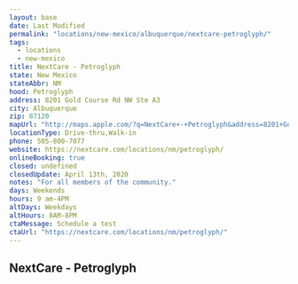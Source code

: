 ```yaml
---
layout: base
date: Last Modified
permalink: "locations/new-mexico/albuquerque/nextcare-petroglyph/"
tags:
  - locations
  - new-mexico
title: NextCare - Petroglyph
state: New Mexico
stateAbbr: NM
hood: Petroglyph
address: 8201 Gold Course Rd NW Ste A3
city: Albuquerque
zip: 87120
mapUrl: "http://maps.apple.com/?q=NextCare+-+Petroglyph&address=8201+Gold+Course+Rd+NW+Ste+A3,Albuquerque,New+Mexico,87120"
locationType: Drive-thru,Walk-in
phone: 505-800-7077
website: https://nextcare.com/locations/nm/petroglyph/
onlineBooking: true
closed: undefined
closedUpdate: April 13th, 2020
notes: "For all members of the community."
days: Weekends
hours: 9 am-4PM
altDays: Weekdays
altHours: 8AM-8PM
ctaMessage: Schedule a test
ctaUrl: "https://nextcare.com/locations/nm/petroglyph/"
---
```

## NextCare - Petroglyph